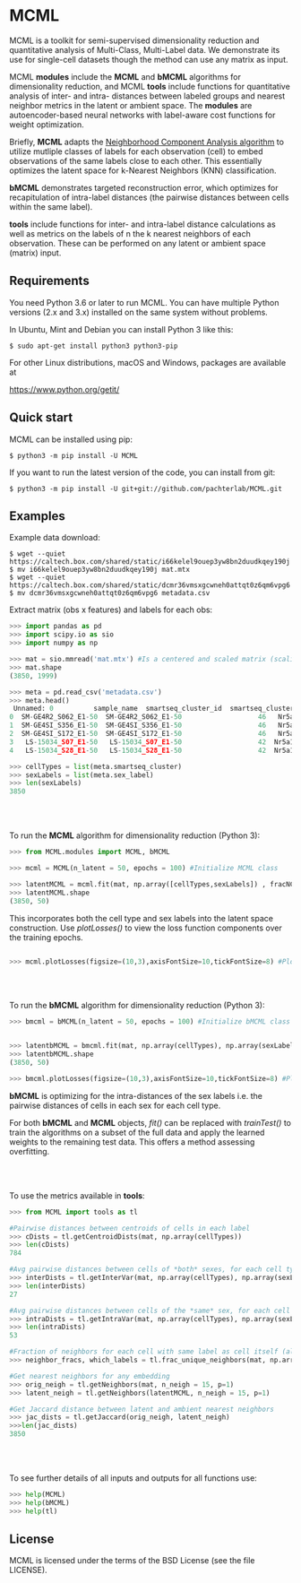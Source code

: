 # MCML

MCML is a toolkit for semi-supervised dimensionality reduction and quantitative analysis of Multi-Class, Multi-Label data. We demonstrate its use for single-cell datasets though the method can use any matrix as input.

MCML __modules__ include the __MCML__ and __bMCML__ algorithms for dimensionality reduction, and MCML __tools__ include functions for quantitative analysis of inter- and intra- distances between labeled groups and nearest neighbor metrics in the latent or ambient space. The __modules__ are autoencoder-based neural networks with label-aware cost functions for weight optimization.

Briefly, __MCML__ adapts the [Neighborhood Component Analysis algorithm](https://www.cs.toronto.edu/~hinton/absps/nca.pdf) to utilize mutliple classes of labels for each observation (cell) to embed observations of the same labels close to each other. This essentially optimizes the latent space for k-Nearest Neighbors (KNN) classification.

__bMCML__ demonstrates targeted reconstruction error, which optimizes for recapitulation of intra-label distances (the pairwise distances between cells within the same label). 

__tools__ include functions for inter- and intra-label distance calculations as well as metrics on the labels of n the k nearest neighbors of each observation. These can be performed on any latent or ambient space (matrix) input. 

Requirements
------------

You need Python 3.6 or later to run MCML.  You can have multiple Python
versions (2.x and 3.x) installed on the same system without problems.

In Ubuntu, Mint and Debian you can install Python 3 like this:

    $ sudo apt-get install python3 python3-pip

For other Linux distributions, macOS and Windows, packages are available at

  https://www.python.org/getit/


Quick start
-----------

MCML can be installed using pip:

    $ python3 -m pip install -U MCML

If you want to run the latest version of the code, you can install from git:

    $ python3 -m pip install -U git+git://github.com/pachterlab/MCML.git


Examples
-----------

Example data download:

    $ wget --quiet https://caltech.box.com/shared/static/i66kelel9ouep3yw8bn2duudkqey190j
    $ mv i66kelel9ouep3yw8bn2duudkqey190j mat.mtx
    $ wget --quiet https://caltech.box.com/shared/static/dcmr36vmsxgcwneh0attqt0z6qm6vpg6
    $ mv dcmr36vmsxgcwneh0attqt0z6qm6vpg6 metadata.csv
    
Extract matrix (obs x features) and labels for each obs:
```python
>>> import pandas as pd
>>> import scipy.io as sio
>>> import numpy as np

>>> mat = sio.mmread('mat.mtx') #Is a centered and scaled matrix (scaling input is optional)
>>> mat.shape
(3850, 1999)

>>> meta = pd.read_csv('metadata.csv')
>>> meta.head()
 Unnamed: 0          sample_name  smartseq_cluster_id  smartseq_cluster  ... n_genes percent_mito pass_count_filter  pass_mito_filter
0  SM-GE4R2_S062_E1-50  SM-GE4R2_S062_E1-50                   46   Nr5a1_9|11 Rorb  ...    9772          0.0              True              True
1  SM-GE4SI_S356_E1-50  SM-GE4SI_S356_E1-50                   46   Nr5a1_9|11 Rorb  ...    8253          0.0              True              True
2  SM-GE4SI_S172_E1-50  SM-GE4SI_S172_E1-50                   46   Nr5a1_9|11 Rorb  ...    9394          0.0              True              True
3   LS-15034_S07_E1-50   LS-15034_S07_E1-50                   42  Nr5a1_4|7 Glipr1  ...   10643          0.0              True              True
4   LS-15034_S28_E1-50   LS-15034_S28_E1-50                   42  Nr5a1_4|7 Glipr1  ...   10550          0.0              True              True

>>> cellTypes = list(meta.smartseq_cluster)
>>> sexLabels = list(meta.sex_label)
>>> len(sexLabels)
3850
```

<br/><br/>

To run the __MCML__ algorithm for dimensionality reduction (Python 3):

```python
>>> from MCML.modules import MCML, bMCML

>>> mcml = MCML(n_latent = 50, epochs = 100) #Initialize MCML class

>>> latentMCML = mcml.fit(mat, np.array([cellTypes,sexLabels]) , fracNCA = 0.8 , silent = True) #Run MCML
>>> latentMCML.shape
(3850, 50)

```
This incorporates both the cell type and sex labels into the latent space construction. Use _plotLosses()_ to view the loss function components over the training epochs. 

```python

>>> mcml.plotLosses(figsize=(10,3),axisFontSize=10,tickFontSize=8) #Plot loss over epochs

```

<br/><br/>

To run the __bMCML__ algorithm for dimensionality reduction (Python 3):

```python
>>> bmcml = bMCML(n_latent = 50, epochs = 100) #Initialize bMCML class


>>> latentbMCML = bmcml.fit(mat, np.array(cellTypes), np.array(sexLabels), silent=True) #Run bMCML
>>> latentbMCML.shape
(3850, 50)

>>> bmcml.plotLosses(figsize=(10,3),axisFontSize=10,tickFontSize=8) #Plot loss over epochs

```
__bMCML__ is optimizing for the intra-distances of the sex labels i.e. the pairwise distances of cells in each sex for each cell type.


For both __bMCML__ and __MCML__ objects, _fit()_ can be replaced with _trainTest()_ to train the algorithms on a subset of the full data and apply the learned weights to the remaining test data. This offers a method assessing overfitting.

<br/><br/>

To use the metrics available in __tools__:

```python
>>> from MCML import tools as tl

#Pairwise distances between centroids of cells in each label
>>> cDists = tl.getCentroidDists(mat, np.array(cellTypes)) 
>>> len(cDists)
784

#Avg pairwise distances between cells of *both* sexes, for each cell type
>>> interDists = tl.getInterVar(mat, np.array(cellTypes), np.array(sexLabels))  
>>> len(interDists)
27

#Avg pairwise distances between cells of the *same* sex, for each cell type
>>> intraDists = tl.getIntraVar(mat, np.array(cellTypes), np.array(sexLabels)) 
>>> len(intraDists)
53

#Fraction of neighbors for each cell with same label as cell itself (also returns which labels neighbors have)
>>> neighbor_fracs, which_labels = tl.frac_unique_neighbors(mat, np.array(cellTypes), metric = 1,neighbors = 30)

#Get nearest neighbors for any embedding
>>> orig_neigh = tl.getNeighbors(mat, n_neigh = 15, p=1)
>>> latent_neigh = tl.getNeighbors(latentMCML, n_neigh = 15, p=1)

#Get Jaccard distance between latent and ambient nearest neighbors
>>> jac_dists = tl.getJaccard(orig_neigh, latent_neigh)
>>>len(jac_dists)
3850


```

<br/><br/>

To see further details of all inputs and outputs for all functions use: 

```python
>>> help(MCML)
>>> help(bMCML)
>>> help(tl)
```


License
-------

MCML is licensed under the terms of the BSD License (see the file
LICENSE).
